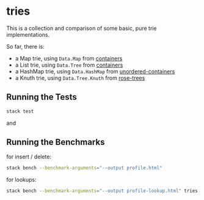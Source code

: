 tries
====

This is a collection and comparison of some basic, pure trie implementations.

So far, there is:

- a Map trie, using `Data.Map` from [containers](https://hackage.haskell.org/package/containers)
- a List trie, using `Data.Tree` from [containers](https://hackage.haskell.org/package/containers)
- a HashMap trie, using `Data.HashMap` from [unordered-containers](https://hackage.haskell.org/package/unordered-containers)
- a Knuth trie, using `Data.Tree.Knuth` from [rose-trees](https://hackage.haskell.org/package/rose-trees)

## Running the Tests

```bash
stack test
```

and

## Running the Benchmarks

for insert / delete:

```bash
stack bench --benchmark-arguments="--output profile.html"
```

for lookups:

```bash
stack bench --benchmark-arguments="--output profile-lookup.html" tries:bench:tries-bench-lookup
```
